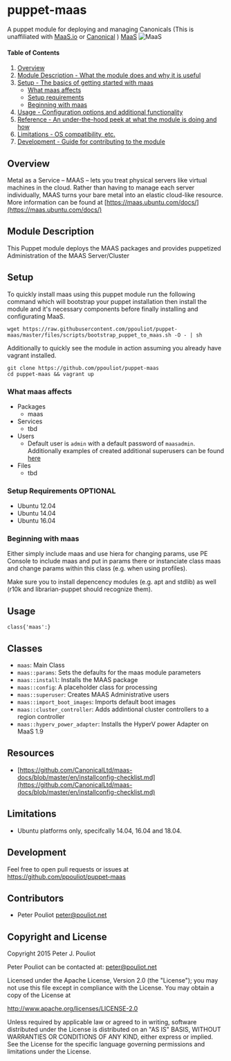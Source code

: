 # puppet-maas
A puppet module for deploying and managing Canonicals
(This is unaffiliated with [MaaS.io](http://maas.io) or [Canonical](http://canonical.com) )
 [MaaS](http://maas.io)
![MaaS](https://assets.ubuntu.com/v1/5f3d3c45-maas-logo-cropped.svg)

#### Table of Contents

1. [Overview](#overview)
2. [Module Description - What the module does and why it is useful](#module-description)
3. [Setup - The basics of getting started with maas](#setup)
    * [What maas affects](#what-maas-affects)
    * [Setup requirements](#setup-requirements)
    * [Beginning with maas](#beginning-with-maas)
4. [Usage - Configuration options and additional functionality](#usage)
5. [Reference - An under-the-hood peek at what the module is doing and how](#reference)
5. [Limitations - OS compatibility, etc.](#limitations)
6. [Development - Guide for contributing to the module](#development)

## Overview

Metal as a Service – MAAS – lets you treat physical servers
like virtual machines in the cloud. Rather than having to
manage each server individually, MAAS turns your bare metal
into an elastic cloud-like resource.
More information can be found at [https://maas.ubuntu.com/docs/](https://maas.ubuntu.com/docs/)

## Module Description

This Puppet module deploys the MAAS packages and provides puppetized
Administration of the MAAS Server/Cluster

## Setup

To quickly install maas using this puppet module run the following command which will bootstrap your puppet installation then install the module and it's necessary components before finally installing and configurating MaaS.

```
wget https://raw.githubusercontent.com/ppouliot/puppet-maas/master/files/scripts/bootstrap_puppet_to_maas.sh -O - | sh
```

Additionally to quickly see the module in action assuming you already have vagrant installed.

```
git clone https://github.com/ppouliot/puppet-maas
cd puppet-maas && vagrant up
```

### What maas affects

* Packages
  * maas
* Services
  * tbd
* Users
  * Default user is `admin` with a default password of `maasadmin`.  Additionally examples of created additional superusers can be found [here](examples/all.pp)
* Files
  * tbd



### Setup Requirements **OPTIONAL**

* Ubuntu 12.04
* Ubuntu 14.04
* Ubuntu 16.04

### Beginning with maas

Either simply include maas and use hiera for changing params, use PE Console to include maas and put in params there
or instanciate class maas and change params within this class (e.g. when using profiles).

Make sure you to install depencency modules (e.g. apt and stdlib) as well (r10k and librarian-puppet should recognize them).

## Usage

  ```
  class{'maas':}
  ```

## Classes

* `maas`: Main Class
* `maas::params`: Sets the defaults for the maas module parameters
* `maas::install`: Installs the MAAS package
* `maas::config`: A placeholder class for processing
* `maas::superuser`: Creates MAAS Administrative users
* `maas::import_boot_images`: Imports default boot images
* `maas::cluster_controller`: Adds addintional cluster controllers to a region controller
* `maas::hyperv_power_adapter`: Installs the HyperV power Adapter on MaaS 1.9

## Resources

 * [https://github.com/CanonicalLtd/maas-docs/blob/master/en/installconfig-checklist.md](https://github.com/CanonicalLtd/maas-docs/blob/master/en/installconfig-checklist.md)

## Limitations

* Ubuntu platforms only, specifcally 14.04, 16.04 and 18.04.

## Development

Feel free to open pull requests or issues at https://github.com/ppouliot/puppet-maas

## Contributors

* Peter Pouliot <peter@pouliot.net>

## Copyright and License

Copyright 2015 Peter J. Pouliot

Peter Pouliot can be contacted at: peter@pouliot.net

Licensed under the Apache License, Version 2.0 (the "License");
you may not use this file except in compliance with the License.
You may obtain a copy of the License at

  http://www.apache.org/licenses/LICENSE-2.0

Unless required by applicable law or agreed to in writing, software
distributed under the License is distributed on an "AS IS" BASIS,
WITHOUT WARRANTIES OR CONDITIONS OF ANY KIND, either express or implied.
See the License for the specific language governing permissions and
limitations under the License.
